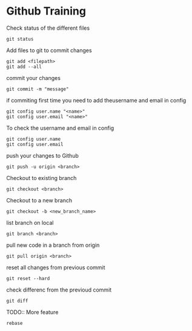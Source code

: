 # Github Training

Check status of the different files
```
git status
```

Add files to git to commit changes
```
git add <filepath>
git add --all
```

commit your changes 
```
git commit -m "message"
```
if commiting first time you need to add theusername and email in config
```
git config user.name "<name>"
git config user.email "<name>"
```

To check the username and email in config
```
git config user.name 
git config user.email
```

push your changes to Github
```
git push -u origin <branch>
```

Checkout to existing branch
```
git checkout <branch>
```

Checkout to a new branch
```
git checkout -b <new_branch_name>
```

list branch on local
```
git branch <branch>
```

pull new code in a branch from origin 
```
git pull origin <branch>
```

reset all changes from previous commit
```
git reset --hard
```


check differenc from the previoud commit
```
git diff
```

TODO:: More feature
```
rebase
```